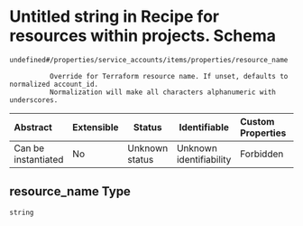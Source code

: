 # Untitled string in Recipe for resources within projects. Schema

```txt
undefined#/properties/service_accounts/items/properties/resource_name
```

              Override for Terraform resource name. If unset, defaults to normalized account_id.
              Normalization will make all characters alphanumeric with underscores.


| Abstract            | Extensible | Status         | Identifiable            | Custom Properties | Additional Properties | Access Restrictions | Defined In                                                                                                          |
| :------------------ | ---------- | -------------- | ----------------------- | :---------------- | --------------------- | ------------------- | ------------------------------------------------------------------------------------------------------------------- |
| Can be instantiated | No         | Unknown status | Unknown identifiability | Forbidden         | Allowed               | none                | [resources.schema.json\*](../../../../../../../../../../tmp/182028425/resources.schema.json "open original schema") |

## resource_name Type

`string`
